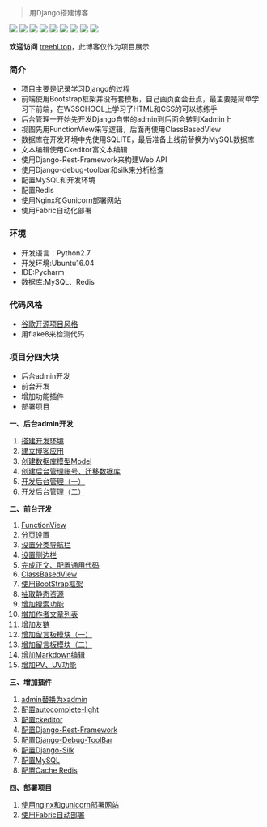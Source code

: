 

> 用Django搭建博客

![](https://img.shields.io/badge/Python-2.7-brightgreen.svg) ![](https://img.shields.io/badge/Django-1.11.3-green.svg) ![](https://img.shields.io/badge/xadmin-0.6.1-yellowgreen.svg) ![](https://img.shields.io/badge/ckedior-4.7.1-yellow.svg) ![](https://img.shields.io/badge/Django--debug--toolbar-2.0-orange.svg)
![](https://img.shields.io/badge/Django--silk-2.0-red.svg) ![](https://img.shields.io/badge/Redis-4.0.9-lightgrey.svg) ![](https://img.shields.io/badge/MySQL-5.7.21-blue.svg) ![](https://img.shields.io/badge/Bootstrap-4.1.0-brown.svg)

**欢迎访问**   [treehl.top](www.treehl.top)，此博客仅作为项目展示
### 简介

- 项目主要是记录学习Django的过程
- 前端使用Bootstrap框架并没有套模板，自己画页面会丑点，最主要是简单学习下前端，在W3SCHOOL上学习了HTML和CSS的可以练练手
- 后台管理一开始先开发Django自带的admin到后面会转到Xadmin上
- 视图先用FunctionView来写逻辑，后面再使用ClassBasedView
- 数据库在开发环境中先使用SQLITE，最后准备上线前替换为MySQL数据库
- 文本编辑使用Ckeditor富文本编辑
- 使用Django-Rest-Framework来构建Web API
- 使用Django-debug-toolbar和silk来分析检查
- 配置MySQL和开发环境
- 配置Redis
- 使用Nginx和Gunicorn部署网站
- 使用Fabric自动化部署




### 环境
- 开发语言：Python2.7
- 开发环境:Ubuntu16.04
- IDE:Pycharm
- 数据库:MySQL、Redis

### 代码风格
- [谷歌开源项目风格](http://zh-google-styleguide.readthedocs.io/en/latest/google-python-styleguide/contents/)
- 用flake8来检测代码

### 项目分四大块
- 后台admin开发
- 前台开发
- 增加功能插件
- 部署项目

**一、后台admin开发**

1. [搭建开发环境](https://github.com/Family-TreeSY/Myblog/blob/master/Doc/%E4%B8%80%E3%80%81%E6%90%AD%E5%BB%BA%E5%BC%80%E5%8F%91%E7%8E%AF%E5%A2%83.md)
2. [建立博客应用](https://github.com/Family-TreeSY/Myblog/blob/master/Doc/%E4%BA%8C%E3%80%81%E5%BB%BA%E7%AB%8B%E5%8D%9A%E5%AE%A2%E5%BA%94%E7%94%A8.md)
3. [创建数据库模型Model](https://github.com/Family-TreeSY/Myblog/blob/master/Doc/%E4%B8%89%E3%80%81%E5%88%9B%E5%BB%BA%E6%95%B0%E6%8D%AE%E5%BA%93%E6%A8%A1%E5%9E%8BModel.md)
4. [创建后台管理账号、迁移数据库](https://github.com/Family-TreeSY/Myblog/blob/master/Doc/%E5%9B%9B%E3%80%81%E5%88%9B%E5%BB%BA%E5%90%8E%E5%8F%B0%E7%AE%A1%E7%90%86%E8%B4%A6%E5%8F%B7%E3%80%81%E8%BF%81%E7%A7%BB%E6%95%B0%E6%8D%AE%E5%BA%93.md)
5. [开发后台管理（一）](https://github.com/Family-TreeSY/Myblog/blob/master/Doc/%E4%BA%94%E3%80%81%E5%BC%80%E5%8F%91%E5%90%8E%E5%8F%B0%E7%AE%A1%E7%90%86%EF%BC%88%E4%B8%80%EF%BC%89.md)
6. [开发后台管理（二）](https://github.com/Family-TreeSY/Myblog/blob/master/Doc/%E5%85%AD%E3%80%81%E5%BC%80%E5%8F%91%E5%90%8E%E5%8F%B0%E7%AE%A1%E7%90%86%EF%BC%88%E4%BA%8C%EF%BC%89.md)

**二、前台开发**

1. [FunctionView](https://github.com/Family-TreeSY/Myblog/blob/master/Doc/%E4%B8%83%E3%80%81FunctionView.md)
2. [分页设置](https://github.com/Family-TreeSY/Myblog/blob/master/Doc/%E5%85%AB%E3%80%81%E5%88%86%E9%A1%B5%E8%AE%BE%E7%BD%AE.md)
3. [设置分类导航栏](https://github.com/Family-TreeSY/Myblog/blob/master/Doc/%E4%B9%9D%E3%80%81%E8%AE%BE%E7%BD%AE%E5%88%86%E7%B1%BB%E5%AF%BC%E8%88%AA%E6%A0%8F.md)
4. [设置侧边栏](https://github.com/Family-TreeSY/Myblog/blob/master/Doc/%E5%8D%81%E3%80%81%E8%AE%BE%E7%BD%AE%E4%BE%A7%E8%BE%B9%E6%A0%8F.md)
5. [完成正文、配置通用代码](https://github.com/Family-TreeSY/Myblog/blob/master/Doc/%E5%8D%81%E4%B8%80%E3%80%81%E5%AE%8C%E6%88%90%E6%AD%A3%E6%96%87%E3%80%81%E9%85%8D%E7%BD%AE%E9%80%9A%E7%94%A8%E4%BB%A3%E7%A0%81.md)
6. [ClassBasedView](https://github.com/Family-TreeSY/Myblog/blob/master/Doc/%E5%8D%81%E4%BA%8C%E3%80%81ClassBasedView.md)
7. [使用BootStrap框架](https://github.com/Family-TreeSY/Myblog/blob/master/Doc/%E5%8D%81%E4%B8%89%E3%80%81%E4%BD%BF%E7%94%A8BootStrap%E6%A1%86%E6%9E%B6.md)
8. [抽取静态资源](https://github.com/Family-TreeSY/Myblog/blob/master/Doc/%E5%8D%81%E5%9B%9B%E3%80%81%E6%8A%BD%E5%8F%96%E9%9D%99%E6%80%81%E8%B5%84%E6%BA%90.md)
9. [增加搜索功能](https://github.com/Family-TreeSY/Myblog/blob/master/Doc/%E5%8D%81%E4%BA%94%E3%80%81%E5%A2%9E%E5%8A%A0%E6%90%9C%E7%B4%A2%E5%8A%9F%E8%83%BD.md)
10. [增加作者文章列表](https://github.com/Family-TreeSY/Myblog/blob/master/Doc/%E5%8D%81%E5%85%AD%E3%80%81%E5%A2%9E%E5%8A%A0%E4%BD%9C%E8%80%85%E6%96%87%E7%AB%A0%E5%88%97%E8%A1%A8.md)
11. [增加友链](https://github.com/Family-TreeSY/Myblog/blob/master/Doc/%E5%8D%81%E4%B8%83%E3%80%81%E5%A2%9E%E5%8A%A0%E5%8F%8B%E9%93%BE.md)
12. [增加留言板模块（一）](https://github.com/Family-TreeSY/Myblog/blob/master/Doc/%E5%8D%81%E5%85%AB%E3%80%81%E5%A2%9E%E5%8A%A0%E7%95%99%E8%A8%80%E6%9D%BF%E6%A8%A1%E5%9D%97%EF%BC%88%E4%B8%80%EF%BC%89.md)
13. [增加留言板模块（二）](https://github.com/Family-TreeSY/Myblog/blob/master/Doc/%E5%8D%81%E4%B9%9D%E3%80%81%E5%A2%9E%E5%8A%A0%E7%95%99%E8%A8%80%E6%9D%BF%E6%A8%A1%E5%9D%97%EF%BC%88%E4%BA%8C%EF%BC%89.md)
14. [增加Markdown编辑](https://github.com/Family-TreeSY/Myblog/blob/master/Doc/%E4%BA%8C%E5%8D%81%E3%80%81%E5%A2%9E%E5%8A%A0Markdown%E7%BC%96%E8%BE%91.md)
15. [增加PV、UV功能](https://github.com/Family-TreeSY/Myblog/blob/master/Doc/%E4%BA%8C%E5%8D%81%E4%B8%80%E3%80%81%E5%A2%9E%E5%8A%A0PV%E3%80%81UV%E6%A8%A1%E5%9D%97.md)

**三、增加插件**

1. [admin替换为xadmin](https://github.com/Family-TreeSY/Myblog/blob/master/Doc/%E4%BA%8C%E5%8D%81%E4%BA%8C%E3%80%81admin%E6%9B%BF%E6%8D%A2%E4%B8%BAxadmin.md)
2. [配置autocomplete-light](https://github.com/Family-TreeSY/Myblog/blob/master/Doc/%E4%BA%8C%E5%8D%81%E4%B8%89%E3%80%81%E9%85%8D%E7%BD%AEautocomplete-light.md)
3. [配置ckeditor](https://github.com/Family-TreeSY/Myblog/blob/master/Doc/%E4%BA%8C%E5%8D%81%E5%9B%9B%E3%80%81%E9%85%8D%E7%BD%AEckeditor.md)
4. [配置Django-Rest-Framework](https://github.com/Family-TreeSY/Myblog/blob/master/Doc/%E4%BA%8C%E5%8D%81%E4%BA%94%E3%80%81%E9%85%8D%E7%BD%AEDjango-Rest-Framework.md)
5. [配置Django-Debug-ToolBar](https://github.com/Family-TreeSY/Myblog/blob/master/Doc/%E4%BA%8C%E5%8D%81%E5%85%AD%E3%80%81%E9%85%8D%E7%BD%AEDjango-Debug-ToolBar.md)
6. [配置Django-Silk](https://github.com/Family-TreeSY/Myblog/blob/master/Doc/%E4%BA%8C%E5%8D%81%E4%B8%83%E3%80%81%E9%85%8D%E7%BD%AEDjango-Silk.md)
7. [配置MySQL](https://github.com/Family-TreeSY/Myblog/blob/master/Doc/%E4%BA%8C%E5%8D%81%E5%85%AB%E3%80%81%E9%85%8D%E7%BD%AEMySQL.md)
8. [配置Cache Redis](https://github.com/Family-TreeSY/Myblog/blob/master/Doc/%E4%BA%8C%E5%8D%81%E4%B9%9D%E3%80%81%E9%85%8D%E7%BD%AECache%20Redis.md)

**四、部署项目**

1. [使用nginx和gunicorn部署网站](https://github.com/Family-TreeSY/Myblog/blob/master/Doc/%E4%B8%89%E5%8D%81%E3%80%81%E4%BD%BF%E7%94%A8Nginx%E5%92%8CGunicorn%E9%83%A8%E7%BD%B2%E7%BD%91%E7%AB%99.md)
2. [使用Fabric自动部署]()

